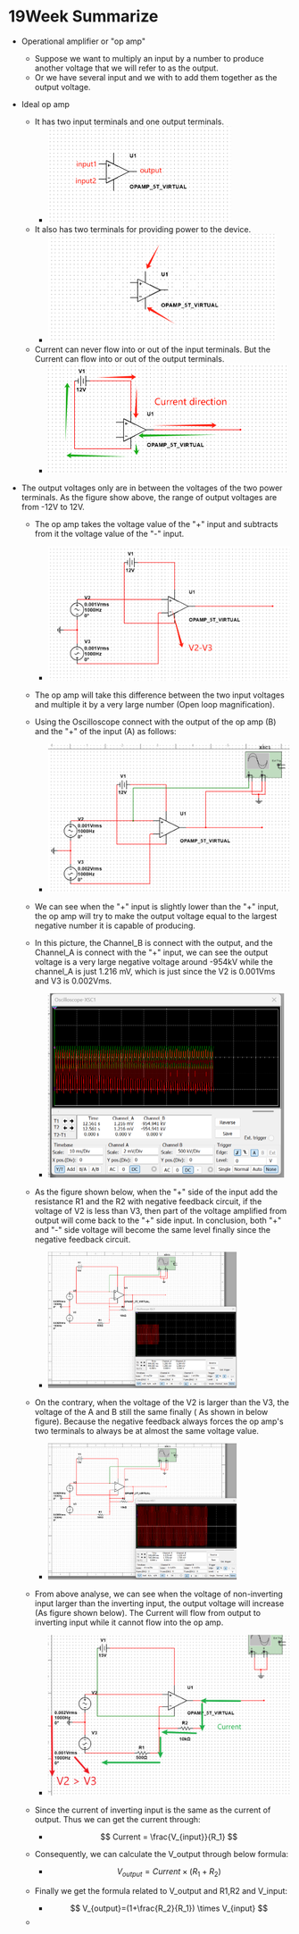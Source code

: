 # 19Week Summarize

- Operational amplifier or "op amp"

  - Suppose we want to multiply an input by a number to produce another voltage that we will refer to as the output.
  - Or we have several input and we with to add them together as the output voltage.

- Ideal op amp

  - It has two input terminals and one output terminals.
    - <img src="19week_summarize.assets/image-20240229161444745.png" alt="image-20240229161444745" style="zoom:50%;" />
  - It also has two terminals for providing power to the device.
    - <img src="19week_summarize.assets/image-20240229161400683.png" alt="image-20240229161400683" style="zoom:50%;" />
  - Current can never flow into or out of the input terminals. But the Current can flow into or out of the output terminals.
    - <img src="19week_summarize.assets/image-20240229161847988.png" alt="image-20240229161847988" style="zoom:50%;" />
- The output voltages only are in between the voltages of the two power terminals. As the figure show above, the range of output voltages are from -12V to 12V. 
  - The op amp takes the voltage value of the "+" input and subtracts from it the voltage value of the "-" input.
    
    - <img src="19week_summarize.assets/image-20240229162357486.png" alt="image-20240229162357486" style="zoom:50%;" />
    
  - The op amp will take this difference between the two input voltages and multiple it by a very large number (Open loop magnification).
  
  - Using the Oscilloscope connect with the output of the op amp (B) and the "+" of the input (A) as follows:
    
    - <img src="19week_summarize.assets/image-20240229163435246.png" alt="image-20240229163435246" style="zoom:50%;" />
    
  - We can see when the "+" input is slightly lower than the "+" input, the op amp will try to make the output voltage equal to the largest negative number it is capable of producing. 
  
  - In this picture, the Channel_B is connect with the output, and the Channel_A is connect with the "+" input, we can see the output voltage is a very large negative voltage around -954kV while the channel_A is just 1.216 mV, which is just since the V2 is 0.001Vms and V3 is 0.002Vms.
    
    - <img src="19week_summarize.assets/image-20240229163639773.png" alt="image-20240229163639773" style="zoom:50%;" />
    
  - As the figure shown below, when the "+" side of the input add the resistance R1 and the R2 with negative feedback circuit, if the voltage of V2 is less than V3, then part of the voltage amplified from output will come back to the "+" side input. In conclusion, both "+" and "-" side voltage will become the same level finally since the negative feedback circuit.
    
    - <img src="19week_summarize.assets/image-20240229204438366.png" style="zoom: 33%;" />
    
  - On the contrary, when the voltage of the V2 is larger than the V3, the voltage of the A and B still the same finally ( As shown in below figure). Because the negative feedback always forces the op amp's two terminals to  always be at almost the same voltage value.
    
    - <img src="19week_summarize.assets/image-20240229204609369.png" alt="image-20240229204609369" style="zoom: 33%;" />
    
  - From above analyse, we can see when the voltage of non-inverting input larger than the  inverting input, the output voltage will increase (As figure shown below). The Current will flow from output to inverting input while it cannot flow into the op amp.
  
    - <img src="19week_summarize.assets/image-20240303221122397.png" alt="image-20240303221122397" style="zoom:50%;" />
    
  - Since the current of inverting input is the same as the current of output. Thus we can get the current through:
  
    - $$
      Current = \frac{V_{input}}{R_1}
      $$
  
  - Consequently, we can calculate the V_output through below formula:
  
    - $$
      V_{output} = Current \times (R_1+R_2)
      $$
  
      
  
  - Finally we get the formula related to V_output and R1,R2 and V_input:
  
    - $$
      V_{output}=(1+\frac{R_2}{R_1}) \times V_{input}
      $$
  
  - 